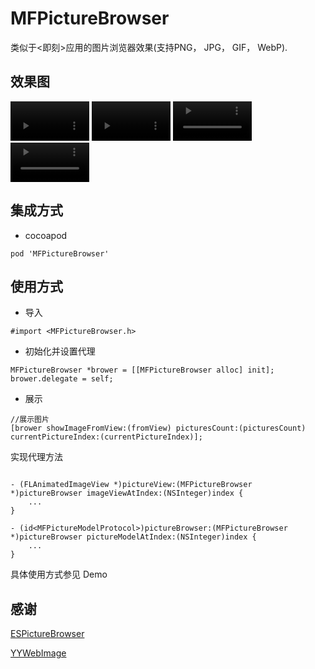 # MFPictureBrowser

类似于<即刻>应用的图片浏览器效果(支持PNG， JPG， GIF， WebP).

## 效果图

<video src="https://raw.githubusercontent.com/GodzzZZZ/SourceRepository/master/MFPictureBrowser/1.mp4" width="25%" autoplay loop></video>
<video src="https://raw.githubusercontent.com/GodzzZZZ/SourceRepository/master/MFPictureBrowser/2.mp4" width="25%" autoplay loop></video>
<video src="https://raw.githubusercontent.com/GodzzZZZ/SourceRepository/master/MFPictureBrowser/3.mp4" width="25%" autoplay loop></video>
<video src="https://raw.githubusercontent.com/GodzzZZZ/SourceRepository/master/MFPictureBrowser/4.mp4" width="25%" autoplay loop></video>
## 集成方式
- cocoapod

```
pod 'MFPictureBrowser'
```

## 使用方式

- 导入

```objc
#import <MFPictureBrowser.h>
```

- 初始化并设置代理

```objc
MFPictureBrowser *brower = [[MFPictureBrowser alloc] init];
brower.delegate = self;
```
- 展示

```objc
//展示图片
[brower showImageFromView:(fromView) picturesCount:(picturesCount) currentPictureIndex:(currentPictureIndex)];
```

 实现代理方法

```objc

- (FLAnimatedImageView *)pictureView:(MFPictureBrowser *)pictureBrowser imageViewAtIndex:(NSInteger)index {
    ...
}

- (id<MFPictureModelProtocol>)pictureBrowser:(MFPictureBrowser *)pictureBrowser pictureModelAtIndex:(NSInteger)index {
    ...
}
```

具体使用方式参见 Demo

## 感谢
[ESPictureBrowser](https://github.com/EnjoySR/ESPictureBrowser)

[YYWebImage](https://github.com/ibireme/YYWebImage)
